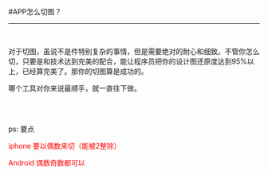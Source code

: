 





#APP怎么切图？



---

<br />

<p>对于切图，虽说不是件特别复杂的事情，但是需要绝对的耐心和细致。不管你怎么切，只要是和技术达到完美的配合，能让程序员把你的设计图还原度达到95%以上，已经算完美了。那你的切图算是成功的。</p>

<p>哪个工具对你来说最顺手，就一直往下做。</p>

<br /><br />
<p>ps: 要点</p> 
<p style="color:#ff0000;">iphone 要以偶数来切（能被2整除）</p>
<p style="color:#ff0000;">Android 偶数奇数都可以</p>









